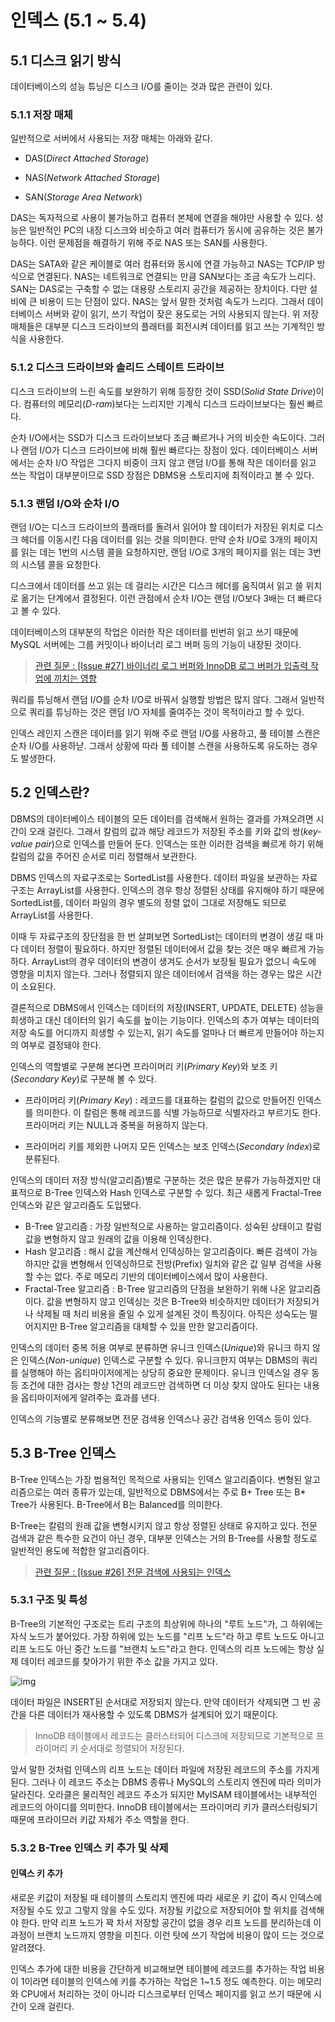 # 인덱스 (5.1 ~ 5.4)

## 5.1 디스크 읽기 방식

데이터베이스의 성능 튜닝은 디스크 I/O를 줄이는 것과 많은 관련이 있다.

### 5.1.1 저장 매체

일반적으로 서버에서 사용되는 저장 매체는 아래와 같다.

- DAS(*Direct Attached Storage*)

- NAS(*Network Attached Storage*)

- SAN(*Storage Area Network*)

DAS는 독자적으로 사용이 불가능하고 컴퓨터 본체에 연결을 해야만 사용할 수 있다. 성능은 일반적인 PC의 내장 디스크와 비슷하고 여러 컴퓨터가 동시에 공유하는 것은 불가능하다. 이런 문제점을 해결하기 위해 주로 NAS 또는 SAN를 사용한다.

DAS는 SATA와 같은 케이블로 여러 컴퓨터와 동시에 연결 가능하고 NAS는 TCP/IP 방식으로 연결된다. NAS는 네트워크로 연결되는 만큼 SAN보다는 조금 속도가 느리다. SAN는 DAS로는 구축할 수 없는 대용량 스토리지 공간을 제공하는 장치이다. 다만 설비에 큰 비용이 드는 단점이 있다. NAS는 앞서 말한 것처럼 속도가 느리다. 그래서 데이터베이스 서버와 같이 읽기, 쓰기 작업이 잦은 용도로는 거의 사용되지 않는다. 위 저장 매체들은 대부분 디스크 드라이브의 플래터를 회전시켜 데이터를 읽고 쓰는 기계적인 방식을 사용한다.

### 5.1.2 디스크 드라이브와 솔리드 스테이트 드라이브

디스크 드라이브의 느린 속도를 보완하기 위해 등장한 것이 SSD(*Solid State Drive*)이다. 컴퓨터의 메모리(*D-ram*)보다는 느리지만 기계식 디스크 드라이브보다는 훨씬 빠르다.

순차 I/O에서는 SSD가 디스크 드라이브보다 조금 빠르거나 거의 비슷한 속도이다. 그러나 랜덤 I/O가 디스크 드라이브에 비해 훨씬 빠르다는 장점이 있다. 데이터베이스 서버에서는 순차 I/O 작업은 그다지 비중이 크지 않고 랜덤 I/O를 통해 작은 데이터를 읽고 쓰는 작업이 대부분이므로 SSD 장점은 DBMS용 스토리지에 최적이라고 볼 수 있다.

### 5.1.3 랜덤 I/O와 순차 I/O

랜덤 I/O는 디스크 드라이브의 플래터를 돌려서 읽어야 할 데이터가 저장된 위치로 디스크 헤더를 이동시킨 다음 데이터를 읽는 것을 의미한다. 만약 순차 I/O로 3개의 페이지를 읽는 데는 1번의 시스템 콜을 요청하지만, 랜덤 I/O로 3개의 페이지를 읽는 데는 3번의 시스템 콜을 요청한다.

디스크에서 데이터를 쓰고 읽는 데 걸리는 시간은 디스크 헤더를 움직여서 읽고 쓸 위치로 옮기는 단계에서 결정된다. 이런 관점에서 순차 I/O는 랜덤 I/O보다 3배는 더 빠르다고 볼 수 있다. 

데이터베이스의 대부분의 작업은 이러한 작은 데이터를 빈번히 읽고 쓰기 때문에 MySQL 서버에는 그룹 커밋이나 바이너리 로그 버퍼 등의 기능이 내장된 것이다.

> [관련 질문 : [Issue #27] 바이너리 로그 버퍼와 InnoDB 로그 버퍼가 입출력 작업에 끼치는 영향](https://github.com/gazi-gazi/real-mysql/issues/27) 

쿼리를 튜닝해서 랜덤 I/O를 순차 I/O로 바꿔서 실행할 방법은 많지 않다. 그래서 일반적으로 쿼리를 튜닝하는 것은 랜덤 I/O 자체를 줄여주는 것이 목적이라고 할 수 있다.

인덱스 레인지 스캔은 데이터를 읽기 위해 주로 랜덤 I/O를 사용하고, 풀 테이블 스캔은 순차 I/O를 사용하낟. 그래서 상황에 따라 풀 테이블 스캔을 사용하도록 유도하는 경우도 발생한다.

## 5.2 인덱스란?

DBMS의 데이터베이스 테이블의 모든 데이터를 검색해서 원하는 결과를 가져오려면 시간이 오래 걸린다. 그래서 칼럼의 값과 해당 레코드가 저장된 주소를 키와 값의 쌍(*key-value pair*)으로 인덱스를 만들어 둔다. 인덱스는 또한 이러한 검색을 빠르게 하기 위해 칼럼의 값을 주어진 순서로 미리 정렬해서 보관한다.

DBMS 인덱스의 자료구조로는 SortedList를 사용한다. 데이터 파일을 보관하는 자료구조는 ArrayList를 사용한다. 인덱스의 경우 항상 정렬된 상태를 유지해야 하기 때문에 SortedList를, 데이터 파일의 경우 별도의 정렬 없이 그대로 저장해도 되므로 ArrayList를 사용한다.

이때 두 자료구조의 장단점을 한 번 살펴보면 SortedList는 데이터의 변경이 생길 때 마다 데이터 정렬이 필요하다. 하지만 정렬된 데이터에서 값을 찾는 것은 매우 빠르게 가능하다. ArrayList의 경우 데이터의 변경이 생겨도 순서가 보장될 필요가 없으니 속도에 영향을 미치지 않는다. 그러나 정렬되지 않은 데이터에서 검색을 하는 경우는 많은 시간이 소요된다.

결론적으로 DBMS에서 인덱스는 데이터의 저장(INSERT, UPDATE, DELETE) 성능을 희생하고 대신 데이터의 읽기 속도를 높이는 기능이다. 인덱스의 추가 여부는 데이터의 저장 속도를 어디까지 희생할 수 있는지, 읽기 속도를 얼마나 더 빠르게 만들어야 하는지의 여부로 결정돼야 한다.

인덱스의 역할별로 구분해 본다면 프라이머리 키(*Primary Key*)와 보조 키(*Secondary Key*)로 구분해 볼 수 있다.

- 프라이머리 키(*Primary Key*) : 레코드를 대표하는 칼럼의 값으로 만들어진 인덱스를 의미한다. 이 칼럼은 통해 레코드를 식별 가능하므로 식별자라고 부르기도 한다. 프라이머리 키는 NULL과 중복을 허용하지 않는다.

- 프라이머리 키를 제외한 나머지 모든 인덱스는 보조 인덱스(*Secondary Index*)로 분류된다.

인덱스의 데이터 저장 방식(알고리즘)별로 구분하는 것은 많은 분류가 가능하겠지만 대표적으로 B-Tree 인덱스와 Hash 인덱스로 구분할 수 있다. 최근 새롭게 Fractal-Tree 인덱스와 같은 알고리즘도 도입됐다.

- B-Tree 알고리즘 : 가장 일반적으로 사용하는 알고리즘이다. 성숙된 상태이고 칼럼 값을 변형하지 않고 원래의 값을 이용해 인덱싱한다.
- Hash 알고리즘 : 해시 값을 계산해서 인덱싱하는 알고리즘이다. 빠른 검색이 가능하지만 값을 변형해서 인덱싱하므로 전방(Prefix) 일치와 같은 값 일부 검색을 사용할 수는 없다. 주로 메모리 기반의 데이터베이스에서 많이 사용한다.
- Fractal-Tree 알고리즘 : B-Tree 알고리즘의 단점을 보완하기 위해 나온 알고리즘이다. 값을 변형하지 않고 인덱싱는 것은 B-Tree와 비슷하지만 데이터가 저장되거나 삭제될 때 처리 비용을 줄일 수 있게 설계된 것이 특징이다. 아직은 성숙도는 떨어지지만 B-Tree 알고리즘을 대체할 수 있을 만한 알고리즘이다.

인덱스의 데이터 중복 허용 여부로 분류하면 유니크 인덱스(*Unique*)와 유니크 하지 않은 인덱스(*Non-unique*) 인덱스로 구분할 수 있다. 유니크한지 여부는 DBMS의 쿼리를 실행해야 하는 옵티마이저에게는 상당히 중요한 문제이다. 유니크 인덱스일 경우 동등 조건에 대한 검사는 항상 1건의 레코드만 검색하면 더 이상 찾지 않아도 된다는 내용을 옵티마이저에게 알려주는 효과를 낸다.

인덱스의 기능별로 분류해보면 전문 검색용 인덱스나 공간 검색용 인덱스 등이 있다.

## 5.3 B-Tree 인덱스

B-Tree 인덱스는 가장 범용적인 목적으로 사용되는 인덱스 알고리즘이다. 변형된 알고리즘으로는 여러 종류가 있는데, 일반적으로 DBMS에서는 주로 B+ Tree 또는 B* Tree가 사용된다. B-Tree에서 B는 Balanced를 의미한다.

B-Tree는 칼럼의 원래 값을 변형시키지 않고 항상 정렬된 상태로 유지하고 있다. 전문 검색과 같은 특수한 요건이 아닌 경우, 대부분 인덱스는 거의 B-Tree를 사용할 정도로 일반적인 용도에 적합한 알고리즘이다.

> [관련 질문 : [Issue #26] 전문 검색에 사용되는 인덱스](https://github.com/gazi-gazi/real-mysql/issues/26)

### 5.3.1 구조 및 특성

B-Tree의 기본적인 구조로는 트리 구조의 최상위에 하나의 "루트 노드"가, 그 하위에는 자식 노드가 붙어있다. 가장 하위에 있는 노드를 "리프 노드"라 하고 루트 노드도 아니고 리프 노드도 아닌 중간 노드를 "브랜치 노드"라고 한다. 인덱스의 리프 노드에는 항상 실제 데이터 레코드를 찾아가기 위한 주소 값을 가지고 있다.

![img](http://d.jcole.us/blog/files/innodb/20130109/72dpi/B_Tree_Structure.png)

데이터 파일은 INSERT된 순서대로 저장되지 않는다. 만약 데이터가 삭제되면 그 빈 공간을 다른 데이터가 재사용할 수 있도록 DBMS가 설계되어 있기 때문이다.

> InnoDB 테이블에서 레코드는 클러스터되어 디스크에 저장되므로 기본적으로 프라이머리 키 순서대로 정렬되어 저장된다.

앞서 말한 것처럼 인덱스의 리프 노드는 데이터 파일에 저장된 레코드의 주소를 가지게 된다. 그러나 이 레코드 주소는 DBMS 종류나 MySQL의 스토리지 엔진에 따라 의미가 달라진다. 오라클은 물리적인 레코드 주소가 되지만 MyISAM 테이블에서는 내부적인 레코드의 아이디를 의미한다. InnoDB 테이블에서는 프라이머리 키가 클러스터링되기 때문에 프라이므러 키값 자체가 주소 역할을 한다.

### 5.3.2 B-Tree 인덱스 키 추가 및 삭제

#### 인덱스 키 추가

새로운 키값이 저장될 때 테이블의 스토리지 엔진에 따라 새로운 키 값이 즉시 인덱스에 저장될 수도 있고 그렇지 않을 수도 있다. 저장될 키값으로 저장되어야 할 위치를 검색해야 한다. 만약 리프 노드가 꽉 차서 저장할 공간이 없을 경우 리프 노드를 분리하는데 이 과정이 브랜치 노드까지 영향을 미친다. 이런 탓에 쓰기 작업에 비용이 많이 드는 것으로 알려졌다.

인덱스 추가에 대한 비용을 간단하게 비교해보면 테이블에 레코드를 추가하는 작업 비용이 1이라면 테이블의 인덱스에 키를 추가하는 작업은 1~1.5 정도 예측한다. 이는 메모리와 CPU에서 처리하는 것이 아니라 디스크로부터 인덱스 페이지를 읽고 쓰기 때문에 시간이 오래 걸린다.

